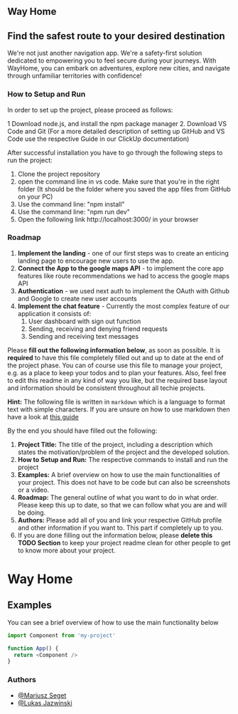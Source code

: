 

## Way Home
## Find the safest route to your desired destination

We're not just another navigation app. We're a safety-first solution dedicated to empowering you to
feel secure during your journeys. With WayHome, you can embark on adventures, explore new cities, and navigate through unfamiliar 
territories with confidence!

### How to Setup and Run

In order to set up the project, please proceed as follows:

1 Download node.js, and install the npm package manager
2. Download VS Code and Git (For a more detailed description of setting up GitHub and VS Code use the respective Guide in  our ClickUp documentation)

After successful installation you have to go through the following steps to run the project:
1. Clone the project repository
2. open the command line in vs code. Make sure that you're in the right folder (It should be the folder where you saved the app files from GitHub on your PC)
3. Use the command line: "npm install"
4. Use the command line: "npm run dev"
5. Open the following link http://localhost:3000/ in your browser

### Roadmap

1. **Implement the landing** - one of our first steps was to create an enticing landing page to encourage new users to use the app.
2. **Connect the App to the google maps API** - to implement the core app features like route recommendations we had to access the google maps API
3. **Authentication** - we used next auth to implement the OAuth with Github and Google to create new user accounts 
4. **Implement the chat feature** - Currently the most complex feature of our application it consists of:
   1. User dashboard with sign out function
   2. Sending, receiving and denying friend requests
   3. Sending and receiving text messages 

   
Please **fill out the following information below**, as soon as possible. It is **required** to have this file completely filled out and up to date at the end of the project phase.
You can of course use this file to manage your project, e.g. as a place to keep your todos and to plan your features. Also, feel free to edit this readme in any kind of way you like, but the required base layout and information should be consistent throughout all techie projects.

**Hint:** The following file is written in `markdown` which is a language to format text with simple characters. If you are unsure on how to use markdown then have a look at [this guide](https://www.markdownguide.org/basic-syntax/)

By the end you should have filled out the following:
1. **Project Title:** The title of the project, including a description which states the motivation/problem of the project and the developed solution.
2. **How to Setup and Run:** The respective commands to install and run the project
3. **Examples:** A brief overview on how to use the main functionalities of your project. This does not have to be code but can also be screenshots or a video.
4. **Roadmap:** The general outline of what you want to do in what order. Please keep this up to date, so that we can follow what you are and will be doing.
5. **Authors:** Please add all of you and link your respective GitHub profile and other information if you want to. This part if completely up to you.
6. If you are done filling out the information below, please **delete this TODO Section** to keep your project readme clean for other people to get to know more about your project.

# Way Home




## Examples

You can see a brief overview of how to use the main functionality below

```javascript
import Component from 'my-project'

function App() {
  return <Component />
}
```

  
  
### Authors

- [@Mariusz Seget]([https://www.github.com/bob](https://github.com/Isztof))
- [@Lukas Jazwinski](https://github.com/Lumpays)

  

